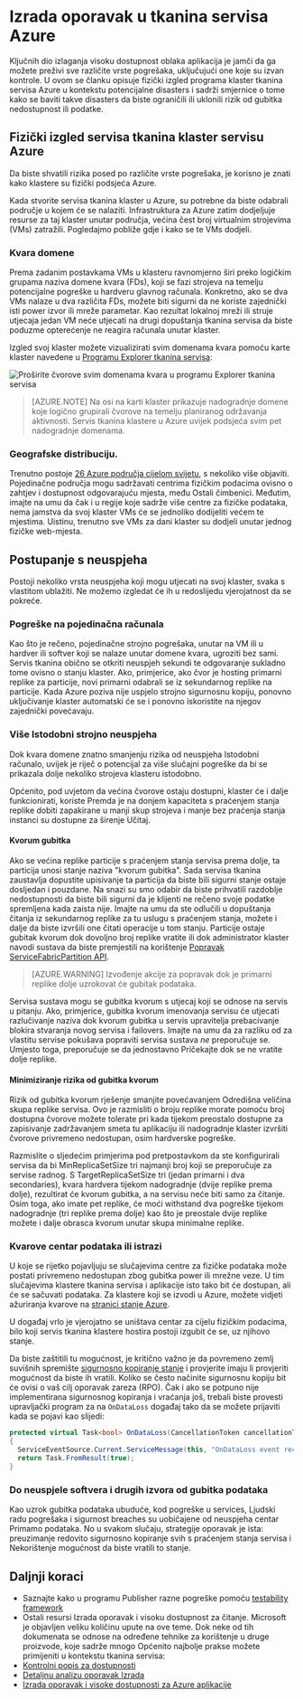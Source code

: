 <properties
   pageTitle="Azure oporavak Izrada servisa tkanina | Microsoft Azure"
   description="Azure tkanina servis nudi i mogućnosti koje su potrebne radnju za sve vrste disasters. U ovom se članku opisuju vrste disasters koji se mogu pojaviti i kako ih baviti."
   services="service-fabric"
   documentationCenter=".net"
   authors="seanmck"
   manager="timlt"
   editor=""/>

<tags
   ms.service="service-fabric"
   ms.devlang="dotNet"
   ms.topic="article"
   ms.tgt_pltfrm="NA"
   ms.workload="NA"
   ms.date="08/10/2016"
   ms.author="seanmck"/>

# <a name="disaster-recovery-in-azure-service-fabric"></a>Izrada oporavak u tkanina servisa Azure

Ključnih dio izlaganja visoku dostupnost oblaka aplikacija je jamči da ga možete preživi sve različite vrste pogrešaka, uključujući one koje su izvan kontrole. U ovom se članku opisuje fizički izgled programa klaster tkanina servisa Azure u kontekstu potencijalne disasters i sadrži smjernice o tome kako se baviti takve disasters da biste ograničili ili uklonili rizik od gubitka nedostupnost ili podatke.

## <a name="physical-layout-of-service-fabric-clusters-in-azure"></a>Fizički izgled servisa tkanina klaster servisu Azure

Da biste shvatili rizika posed po različite vrste pogrešaka, je korisno je znati kako klastere su fizički podsjeća Azure.

Kada stvorite servisa tkanina klaster u Azure, su potrebne da biste odabrali područje u kojem će se nalaziti. Infrastruktura za Azure zatim dodjeljuje resurse za taj klaster unutar područja, većina čest broj virtualnim strojevima (VMs) zatražili. Pogledajmo pobliže gdje i kako se te VMs dodjeli.

### <a name="fault-domains"></a>Kvara domene

Prema zadanim postavkama VMs u klasteru ravnomjerno širi preko logičkim grupama naziva domene kvara (FDs), koji se fazi strojeva na temelju potencijalne pogreške u hardveru glavnog računala. Konkretno, ako se dva VMs nalaze u dva različita FDs, možete biti sigurni da ne koriste zajednički isti power izvor ili mreže parametar. Kao rezultat lokalnoj mreži ili struje utjecaja jedan VM neće utjecati na drugi dopuštanja tkanina servisa da biste poduzme opterećenje ne reagira računala unutar klaster.

Izgled svoj klaster možete vizualizirati svim domenama kvara pomoću karte klaster navedene u [Programu Explorer tkanina servisa](service-fabric-visualizing-your-cluster.md):

![Proširite čvorove svim domenama kvara u programu Explorer tkanina servisa][sfx-cluster-map]

>[AZURE.NOTE] Na osi na karti klaster prikazuje nadogradnje domene koje logično grupirali čvorove na temelju planiranog održavanja aktivnosti. Servis tkanina klastere u Azure uvijek podsjeća svim pet nadogradnje domenama.

### <a name="geographic-distribution"></a>Geografske distribuciju.

Trenutno postoje [26 Azure područja cijelom svijetu][azure-regions], s nekoliko više objaviti. Pojedinačne područja mogu sadržavati centrima fizičkim podacima ovisno o zahtjev i dostupnost odgovarajuću mjesta, među Ostali čimbenici. Međutim, imajte na umu da čak i u regije koje sadrže više centre za fizičke podataka, nema jamstva da svoj klaster VMs će se jednoliko dodijeliti većem te mjestima. Uistinu, trenutno sve VMs za dani klaster su dodjeli unutar jednog fizičke web-mjesta.

## <a name="dealing-with-failures"></a>Postupanje s neuspjeha

Postoji nekoliko vrsta neuspjeha koji mogu utjecati na svoj klaster, svaka s vlastitom ublažiti. Ne možemo izgledat će ih u redoslijedu vjerojatnost da se pokreće.

### <a name="individual-machine-failures"></a>Pogreške na pojedinačna računala

Kao što je rečeno, pojedinačne strojno pogrešaka, unutar na VM ili u hardver ili softver koji se nalaze unutar domene kvara, ugroziti bez sami. Servis tkanina obično se otkriti neuspjeh sekundi te odgovaranje sukladno tome ovisno o stanju klaster. Ako, primjerice, ako čvor je hosting primarni replike za particije, novi primarni odabrali se iz sekundarnog replike na particije. Kada Azure poziva nije uspjelo strojno sigurnosnu kopiju, ponovno uključivanje klaster automatski će se i ponovno iskoristite na njegov zajednički povećavaju.

### <a name="multiple-concurrent-machine-failures"></a>Više Istodobni strojno neuspjeha

Dok kvara domene znatno smanjenju rizika od neuspjeha Istodobni računalo, uvijek je riječ o potencijal za više slučajni pogreške da bi se prikazala dolje nekoliko strojeva klasteru istodobno.

Općenito, pod uvjetom da većina čvorove ostaju dostupni, klaster će i dalje funkcionirati, koriste Premda je na donjem kapaciteta s praćenjem stanja replike dobiti zapakirane u manji skup strojeva i manje bez praćenja stanja instanci su dostupne za širenje Učitaj.

#### <a name="quorum-loss"></a>Kvorum gubitka

Ako se većina replike particije s praćenjem stanja servisa prema dolje, ta particija unosi stanje naziva "kvorum gubitka". Sada servisa tkanina zaustavlja dopustite upisivanje ta particija da biste bili sigurni stanje ostaje dosljedan i pouzdane. Na snazi su smo odabir da biste prihvatili razdoblje nedostupnosti da biste bili sigurni da je klijenti ne rečeno svoje podatke spremljena kada zaista nije. Imajte na umu da ste odlučili u dopuštanja čitanja iz sekundarnog replike za tu uslugu s praćenjem stanja, možete i dalje da biste izvršili one čitati operacije u tom stanju. Particije ostaje gubitak kvorum dok dovoljno broj replike vratite ili dok administrator klaster navodi sustava da biste premjestili na korištenje [Popravak ServiceFabricPartition API][repair-partition-ps].

>[AZURE.WARNING] Izvođenje akcije za popravak dok je primarni replike dolje uzrokovat će gubitak podataka.

Servisa sustava mogu se gubitka kvorum s utjecaj koji se odnose na servis u pitanju. Ako, primjerice, gubitka kvorum imenovanja servisu će utjecati razlučivanje naziva dok kvorum gubitka u servis upravitelja prebacivanje blokira stvaranja novog servisa i failovers. Imajte na umu da za razliku od za vlastitu servise pokušava popraviti servisa sustava *ne* preporučuje se. Umjesto toga, preporučuje se da jednostavno Pričekajte dok se ne vratite dolje replike.

#### <a name="minimizing-the-risk-of-quorum-loss"></a>Minimiziranje rizika od gubitka kvorum

Rizik od gubitka kvorum rješenje smanjite povećavanjem Odredišna veličina skupa replike servisa. Ovo je razmisliti o broju replike morate pomoću broj dostupna čvorove možete tolerate pri kada tijekom preostalo dostupne za zapisivanje zadržavanjem smeta tu aplikaciju ili nadogradnje klaster izvršiti čvorove privremeno nedostupan, osim hardverske pogreške.

Razmislite o sljedećim primjerima pod pretpostavkom da ste konfigurirali servisa da bi MinReplicaSetSize tri najmanji broj koji se preporučuje za servise radnog. S TargetReplicaSetSize tri (jedan primarni i dva secondaries), kvara hardvera tijekom nadogradnje (dvije replike prema dolje), rezultirat će kvorum gubitka, a na servisu neće biti samo za čitanje. Osim toga, ako imate pet replike, će moći withstand dva pogreške tijekom nadogradnje (tri replike prema dolje) kao što je preostale dvije replike možete i dalje obrasca kvorum unutar skupa minimalne replike.

### <a name="data-center-outages-or-destruction"></a>Kvarove centar podataka ili istrazi

U koje se rijetko pojavljuju se slučajevima centre za fizičke podataka može postati privremeno nedostupan zbog gubitka power ili mrežne veze. U tim slučajevima klastere tkanina servisa i aplikacije isto tako bit će dostupan, ali će se sačuvati podataka. Za klastere koji se izvodi u Azure, možete vidjeti ažuriranja kvarove na [stranici stanje Azure][azure-status-dashboard].

U događaj vrlo je vjerojatno se uništava centar za cijelu fizičkim podacima, bilo koji servis tkanina klastere hostira postoji izgubit će se, uz njihovo stanje.

Da biste zaštitili tu mogućnost, je kritično važno je da povremeno zemlj suvišnih spremište [sigurnosno kopiranje stanje](service-fabric-reliable-services-backup-restore.md) i provjerite imaju li provjeriti mogućnost da biste ih vratili. Koliko se često načinite sigurnosnu kopiju bit će ovisi o vaš cilj oporavak zareza (RPO). Čak i ako se potpuno nije implementirana sigurnosnog kopiranja i vraćanja još, trebali biste provesti upravljački program za na `OnDataLoss` događaj tako da se možete prijaviti kada se pojavi kao slijedi:

```c#
protected virtual Task<bool> OnDataLoss(CancellationToken cancellationToken)
{
  ServiceEventSource.Current.ServiceMessage(this, "OnDataLoss event received.");
  return Task.FromResult(true);
}
```


### <a name="software-failures-and-other-sources-of-data-loss"></a>Do neuspjele softvera i drugih izvora od gubitka podataka

Kao uzrok gubitka podataka ubuduće, kod pogreške u services, Ljudski radu pogrešaka i sigurnost breaches su uobičajene od neuspjeha centar Primamo podataka. No u svakom slučaju, strategije oporavak je ista: preuzimanje redovito sigurnosno kopiranje svih s praćenjem stanja servisa i Nekorištenje mogućnost da biste vratili to stanje.

## <a name="next-steps"></a>Daljnji koraci

- Saznajte kako u programu Publisher razne pogreške pomoću [testability framework](service-fabric-testability-overview.md)
- Ostali resursi Izrada oporavak i visoku dostupnost za čitanje. Microsoft je objavljen veliku količinu upute na ove teme. Dok neke od tih dokumenata se odnose na određene tehnike za korištenje u druge proizvode, koje sadrže mnogo Općenito najbolje prakse možete primijeniti u kontekstu tkanina servisa:
 - [Kontrolni popis za dostupnosti](../best-practices-availability-checklist.md)
 - [Detaljnu analizu oporavak Izrada](../sql-database/sql-database-disaster-recovery-drills.md)
 - [Izrada oporavak i visoke dostupnosti za Azure aplikacije][dr-ha-guide]


<!-- External links -->

[repair-partition-ps]: https://msdn.microsoft.com/library/mt163522.aspx
[azure-status-dashboard]:https://azure.microsoft.com/status/
[azure-regions]: https://azure.microsoft.com/regions/
[dr-ha-guide]: https://msdn.microsoft.com/library/azure/dn251004.aspx


<!-- Images -->

[sfx-cluster-map]: ./media/service-fabric-disaster-recovery/sfx-clustermap.png
